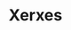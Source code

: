---
layout: music
title: Xerxes
aif: "http://bradgreene.github.io/aarongreene.xyz/music/AG-Xerxes.aif"
mp3: "http://bradgreene.github.io/aarongreene.xyz/music/AG-Xerxes.mp3"
ogg: "http://bradgreene.github.io/aarongreene.xyz/music/AG-Xerxes.ogg"
---